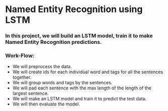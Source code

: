 # Named Entity Recognition using LSTM

### In this project, we will build an LSTM model, train it to make Named Entity Recognition predictions.

### Work-Flow:

* We will preprocess the data.
* We will create ids for each individual word and tags for all the sentences together.
* We will group words and tags by the sentences.
* We will pad each sentence with the max length of the length of the largest sentence.
* We will make an LSTM model and train it to predict the test data.
* We will then evaluate the model.
